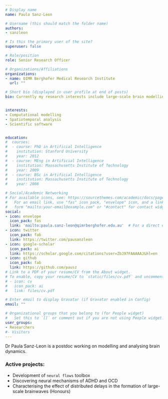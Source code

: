 ```yaml
---
# Display name
name: Paula Sanz-Leon

# Username (this should match the folder name)
authors:
- sanzleon

# Is this the primary user of the site?
superuser: false

# Role/position
role: Senior Research Officer

# Organizations/Affiliations
organizations:
- name: QIMR Berghofer Medical Research Institute
  url: ""

# Short bio (displayed in user profile at end of posts)
bio: Currently my research interests include large-scale brain modelling across the lifespan & development of open-source scientific software in Python and Matlab. 


interests: 
- Computational modelling
- Spatiotemporal analysis
- Scientific software  


education:
#  courses:
#  - course: PhD in Artificial Intelligence
#    institution: Stanford University
#    year: 2012
#  - course: MEng in Artificial Intelligence
#    institution: Massachusetts Institute of Technology
#    year: 2009
#  - course: BSc in Artificial Intelligence
#    institution: Massachusetts Institute of Technology
#    year: 2008

# Social/Academic Networking
# For available icons, see: https://sourcethemes.com/academic/docs/page-builder/#icons
#   For an email link, use "fas" icon pack, "envelope" icon, and a link in the
#   form "mailto:your-email@example.com" or "#contact" for contact widget.
social:
- icon: envelope
  icon_pack: fas
  link: 'mailto:paula.sanz-leon@qimrberghofer.edu.au'  # For a direct email link, use "mailto:test@example.org".
- icon: twitter
  icon_pack: fab
  link: https://twitter.com/pausanzleon
- icon: google-scholar
  icon_pack: ai
  link: https://scholar.google.com/citations?user=ZbJ97FAAAAAJ&hl=en
- icon: github
  icon_pack: fab
  link: https://github.com/pausz
# Link to a PDF of your resume/CV from the About widget.
# To enable, copy your resume/CV to `static/files/cv.pdf` and uncomment the lines below.
# - icon: cv
#   icon_pack: ai
#   link: files/cv.pdf

# Enter email to display Gravatar (if Gravatar enabled in Config)
email: ""

# Organizational groups that you belong to (for People widget)
#   Set this to `[]` or comment out if you are not using People widget.
user_groups:
- Researchers
#- Visitors
---
```


Dr Paula Sanz-Leon is a postdoc working on modelling and analysing brain dynamics.

### Active projects: 
- Development of `neural flows` toolbox
- Discovering neural mechanisms of ADHD and OCD
- Characterising the effect of distributed delays in the formation of large-scale brainwaves (Honours)
